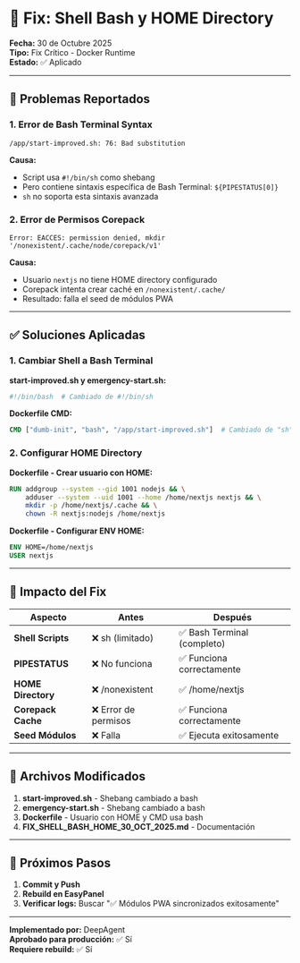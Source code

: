 
# 🔧 Fix: Shell Bash y HOME Directory

**Fecha:** 30 de Octubre 2025  
**Tipo:** Fix Crítico - Docker Runtime  
**Estado:** ✅ Aplicado

---

## 🐛 Problemas Reportados

### 1. Error de Bash Terminal Syntax

```
/app/start-improved.sh: 76: Bad substitution
```

**Causa:**
- Script usa `#!/bin/sh` como shebang
- Pero contiene sintaxis específica de Bash Terminal: `${PIPESTATUS[0]}`
- `sh` no soporta esta sintaxis avanzada

### 2. Error de Permisos Corepack

```
Error: EACCES: permission denied, mkdir '/nonexistent/.cache/node/corepack/v1'
```

**Causa:**
- Usuario `nextjs` no tiene HOME directory configurado
- Corepack intenta crear caché en `/nonexistent/.cache/`
- Resultado: falla el seed de módulos PWA

---

## ✅ Soluciones Aplicadas

### 1. Cambiar Shell a Bash Terminal

**start-improved.sh y emergency-start.sh:**
```bash
#!/bin/bash  # Cambiado de #!/bin/sh
```

**Dockerfile CMD:**
```dockerfile
CMD ["dumb-init", "bash", "/app/start-improved.sh"]  # Cambiado de "sh"
```

### 2. Configurar HOME Directory

**Dockerfile - Crear usuario con HOME:**
```dockerfile
RUN addgroup --system --gid 1001 nodejs && \
    adduser --system --uid 1001 --home /home/nextjs nextjs && \
    mkdir -p /home/nextjs/.cache && \
    chown -R nextjs:nodejs /home/nextjs
```

**Dockerfile - Configurar ENV HOME:**
```dockerfile
ENV HOME=/home/nextjs
USER nextjs
```

---

## 🎯 Impacto del Fix

| Aspecto | Antes | Después |
|---------|-------|----------|
| **Shell Scripts** | ❌ sh (limitado) | ✅ Bash Terminal (completo) |
| **PIPESTATUS** | ❌ No funciona | ✅ Funciona correctamente |
| **HOME Directory** | ❌ /nonexistent | ✅ /home/nextjs |
| **Corepack Cache** | ❌ Error de permisos | ✅ Funciona correctamente |
| **Seed Módulos** | ❌ Falla | ✅ Ejecuta exitosamente |

---

## 📝 Archivos Modificados

1. **start-improved.sh** - Shebang cambiado a bash
2. **emergency-start.sh** - Shebang cambiado a bash
3. **Dockerfile** - Usuario con HOME y CMD usa bash
4. **FIX_SHELL_BASH_HOME_30_OCT_2025.md** - Documentación

---

## 🚀 Próximos Pasos

1. **Commit y Push**
2. **Rebuild en EasyPanel**
3. **Verificar logs:** Buscar "✅ Módulos PWA sincronizados exitosamente"

---

**Implementado por:** DeepAgent  
**Aprobado para producción:** ✅ Sí  
**Requiere rebuild:** ✅ Sí
